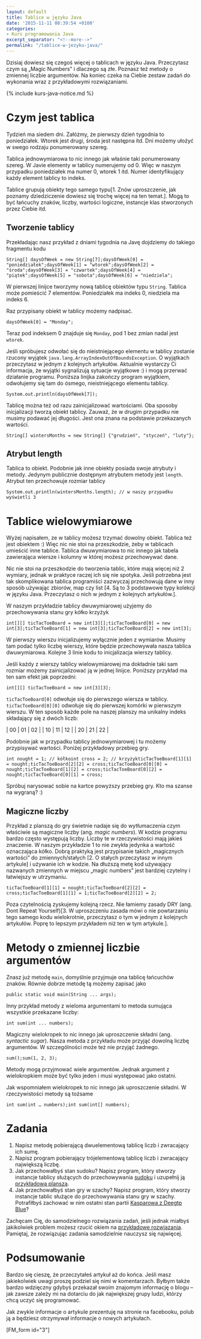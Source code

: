 ```yaml
---
layout: default
title: Tablice w języku Java
date: '2015-11-11 08:39:54 +0100'
categories:
- Kurs programowania Java
excerpt_separator: "<!--more-->"
permalink: "/tablice-w-jezyku-java/"
---
```

Dzisiaj dowiesz się czegoś więcej o tablicach w języku Java. Przeczytasz czym są „Magic Numbers” i dlaczego są złe. Poznasz też metody o zmiennej liczbie argumentów. Na koniec czeka na Ciebie zestaw zadań do wykonania wraz z przykładowymi rozwiązaniami.

{% include kurs-java-notice.md %}

# Czym jest tablica
  
Tydzień ma siedem dni. Załóżmy, że pierwszy dzień tygodnia to poniedziałek. Wtorek jest drugi, środa jest następna itd. Dni możemy ułożyć w swego rodzaju ponumerowany szereg.

Tablica jednowymiarowa to nic innego jak właśnie taki ponumerowany szereg. W Javie elementy w tablicy numerujemy od 0. Więc w naszym przypadku poniedziałek ma numer 0, wtorek 1 itd. Numer identyfikujący każdy element tablicy to indeks.

Tablice grupują obiekty tego samego typu[1. Znów uproszczenie, jak poznamy dziedziczenie dowiesz się trochę więcej na ten temat.]. Mogą to być łańcuchy znaków, liczby, wartości logiczne, instancje klas stworzonych przez Ciebie itd.

## Tworzenie tablicy
  
Przekładając nasz przykład z dniami tygodnia na Javę dojdziemy do takiego fragmentu kodu

    String[] daysOfWeek = new String[7];daysOfWeek[0] = "poniedziałek";daysOfWeek[1] = "wtorek";daysOfWeek[2] = "środa";daysOfWeek[3] = "czwartek";daysOfWeek[4] = "piątek";daysOfWeek[5] = "sobota";daysOfWeek[6] = "niedziela";

  
W pierwszej linijce tworzymy nową tablicę obiektów typu `String`. Tablica może pomieścić 7 elementów. Poniedziałek ma indeks 0, niedziela ma indeks 6.

Raz przypisany obiekt w tablicy możemy nadpisać.

    daysOfWeek[0] = "Monday";

  
Teraz pod indeksem 0 znajduje się `Monday`, pod 1 bez zmian nadal jest `wtorek`.

Jeśli spróbujesz odwołać się do nieistniejącego elementu w tablicy zostanie rzucony wyjątek `java.lang.ArrayIndexOutOfBoundsException`. O wyjątkach przeczytasz w jednym z kolejnych artykułów. Aktualnie wystarczy Ci informacja, że wyjątki sygnalizują sytuacje wyjątkowe :) i mogą przerwać działanie programu. Poniższa linijka zakończy program wyjątkiem, odwołujemy się tam do ósmego, nieistniejącego elementu tablicy.

    System.out.println(daysOfWeek[7]);

  
Tablicę można też od razu zainicjalizować wartościami. Oba sposoby inicjalizacji tworzą obiekt tablicy. Zauważ, że w drugim przypadku nie musimy podawać jej długości. Jest ona znana na podstawie przekazanych wartości.

    String[] wintersMonths = new String[] {"grudzień", "styczeń", "luty"};

## Atrybut length
  
Tablica to obiekt. Podobnie jak inne obiekty posiada swoje atrybuty i metody. Jedynym publicznie dostępnym atrybutem metody jest `length`. Atrybut ten przechowuje rozmiar tablicy

    System.out.println(wintersMonths.length); // w naszy przypadku wyświetli 3

# Tablice wielowymiarowe
  
Wyżej napisałem, ze w tablicy możesz trzymać dowolny obiekt. Tablica też jest obiektem :) Więc nic nie stoi na przeszkodzie, żeby w tablicach umieścić inne tablice. Tablica dwuwymiarowa to nic innego jak tabela zawierająca wiersze i kolumny w której możesz przechowywać dane.

Nic nie stoi na przeszkodzie do tworzenia tablic, które mają więcej niż 2 wymiary, jednak w praktyce raczej ich się nie spotyka. Jeśli potrzebna jest tak skomplikowana tablica programiści zazwyczaj przechowują dane w inny sposób używając zbiorów, map czy list [4. Są to 3 podstawowe typy kolekcji w języku Java. Przeczytasz o nich w jednym z kolejnych artykułów.].

W naszym przykładzie tablicy dwuwymiarowej użyjemy do przechowywania stanu gry kółko krzyżyk

    int[][] ticTacToeBoard = new int[3][];ticTacToeBoard[0] = new int[3];ticTacToeBoard[1] = new int[3];ticTacToeBoard[2] = new int[3];

  
W pierwszy wierszu inicjalizujemy wyłącznie jeden z wymiarów. Musimy tam podać tylko liczbę wierszy, które będzie przechowywała nasza tablica dwuwymiarowa. Kolejne 3 linie kodu to inicjalizacja wierszy tablicy.

Jeśli każdy z wierszy tablicy wielowymiarowej ma dokładnie taki sam rozmiar możemy zainicjalizować ją w jednej linijce. Poniższy przykład ma ten sam efekt jak poprzedni:

    int[][] ticTacToeBoard = new int[3][3];

  
`ticTacToeBoard[0]` odwołuje się do pierwszego wiersza w tablicy. `ticTacToeBoard[0][0]` odwołuje się do pierwszej komórki w pierwszym wierszu. W ten sposób każde pole na naszej planszy ma unikalny indeks składający się z dwóch liczb:

| 00 | 01 | 02 |
| 10 | 11 | 12 |
| 20 | 21 | 22 |
  
  

  
Podobnie jak w przypadku tablicy jednowymiarowej i tu możemy przypisywać wartości. Poniżej przykładowy przebieg gry.

    int nought = 1; // kółkoint cross = 2; // krzyżykticTacToeBoard[1][1] = nought;ticTacToeBoard[2][2] = cross;ticTacToeBoard[0][0] = nought;ticTacToeBoard[1][2] = cross;ticTacToeBoard[0][2] = nought;ticTacToeBoard[0][1] = cross;

  
Spróbuj narysować sobie na kartce powyższy przebieg gry. Kto ma szanse na wygraną? :)
## Magiczne liczby
  
Przykład z planszą do gry świetnie nadaje się do wytłumaczenia czym właściwie są magiczne liczby (ang. _magic numbers_). W kodzie programu bardzo często występują liczby. Liczby te w rzeczywistości mają jakieś znaczenie. W naszym przykładzie 1 to nie zwykła jedynka a wartość oznaczająca kółko. Dobrą praktyką jest przypisanie takich „magicznych wartości” do zmiennych/stałych [2. O stałych przeczytasz w innym artykule] i używanie ich w kodzie. Na dłuższą metę kod używający nazwanych zmiennych w miejscu „magic numbers” jest bardziej czytelny i łatwiejszy w utrzymaniu.

    ticTacToeBoard[1][1] = nought;ticTacToeBoard[2][2] = cross;ticTacToeBoard[1][1] = 1;ticTacToeBoard[2][2] = 2;

  
Poza czytelnością zyskujemy kolejną rzecz. Nie łamiemy zasady DRY (ang. Dont Repeat Yourself)[3. W uproszczeniu zasada mówi o nie powtarzaniu tego samego kodu wielokrotnie, przeczytasz o tym w jednym z kolejnych artykułów. Poprę to lepszym przykładem niż ten w tym artykule.].
# Metody o zmiennej liczbie argumentów
  
Znasz już metodę `main`, domyślnie przyjmuje ona tablicę łańcuchów znaków. Równie dobrze metodę tą możemy zapisać jako

    public static void main(String ... args);

  
Inny przykład metody z wieloma argumentami to metoda sumująca wszystkie przekazane liczby:

    int sum(int ... numbers);

  
Magiczny wielokropek to nic innego jak uproszczenie składni (ang. _syntactic sugar_). Nasza metoda z przykładu może przyjąć dowolną liczbę argumentów. W szczególności może też nie przyjąć żadnego.

    sum();sum(1, 2, 3);

  
Metody mogą przyjmować wiele argumentów. Jednak argument z wielokropkiem może być tylko jeden i musi występować jako ostatni.

Jak wspomniałem wielokropek to nic innego jak uproszczenie składni. W rzeczywistości metody są tożsame

    int sum(int … numbers);int sum(int[] numbers);

# Zadania

1. Napisz metodę pobierającą dwuelementową tablicę liczb i zwracający ich sumę.
2. Napisz program pobierający trójelementową tablicę liczb i zwracający największą liczbę.
3. Jak przechowałbyś stan sudoku? Napisz program, który stworzy instancje tablicy służących do przechowywania [sudoku](https://pl.wikipedia.org/wiki/Sudoku) i uzupełnij ją [przykładową planszą](https://pl.wikipedia.org/wiki/Sudoku#/media/File:Sudoku_przyklad.png).
4. Jak przechowałbyś stan gry w szachy? Napisz program, który stworzy instancje tablic służące do przechowywania stanu gry w szachy. Potrafiłbyś zachować w nim ostatni stan partii [Kasparowa z Deegtp Blue](https://en.wikipedia.org/wiki/Deep_Blue_versus_Garry_Kasparov#Game_5_2)?
  
  
Zachęcam Cię, do samodzielnego rozwiązania zadań, jeśli jednak miałbyś jakikolwiek problem możesz rzucić okiem na [przykładowe rozwiązania](https://github.com/SamouczekProgramisty/KursJava/tree/master/04_tablice/src/main/java/pl/samouczekprogramisty/kursjava/arrays/exercise). Pamiętaj, że rozwiązując zadania samodzielnie nauczysz się najwięcej.
# Podsumowanie
  
Bardzo się cieszę, że przeczytałeś artykuł aż do końca. Jeśli masz jakiekolwiek uwagi proszę podziel się nimi w komentarzach. Byłbym także bardzo wdzięczny gdybyś przekazał swoim znajomym informację o blogu – jak zawsze zależy mi na dotarciu do jak największej grupy ludzi, którzy chcą uczyć się programować.

Jak zwykle informacje o artykule prezentuję na stronie na facebooku, polub ją a będziesz otrzymywał informacje o nowych artykułach.

[FM\_form id="3"]

